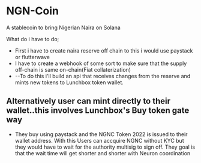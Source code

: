 # NGN-Coin
A stablecoin to bring Nigerian Naira on Solana

What do i have to do;
- First i have to create naira reserve off chain to this i would use paystack or flutterwave
- I have to create a webhook of some sort to make sure that the supply off-chain is same on-chain(Fiat collaterization)
- --To do this i'll build an api that receives changes from the reserve and mints new tokens to Lunchbox token wallet.
## Alternatively user can mint directly to their wallet..this involves Lunchbox's Buy token gate way
 - They buy using paystack and the NGNC Token 2022 is issued to their wallet address.
   With this Users can accquire NGNC without KYC but they would have to wait for the authority multisig to sign off. They goal is that the wait time will get shorter and shorter 
   with Neuron coordination
